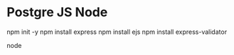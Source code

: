 # Postgre JS Node

npm init -y
npm install express
npm install ejs
npm install express-validator

node <app name>
